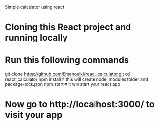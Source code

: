 Simple calculator using react

# Cloning this React project and running locally
# Run this following commands

git clone https://github.com/Emanoelkl/react_calculator.git
cd react_calculator
npm install # this will create node_modules folder and package-lock.json
npm start # it will start your react app

# Now go to http://localhost:3000/ to visit your app